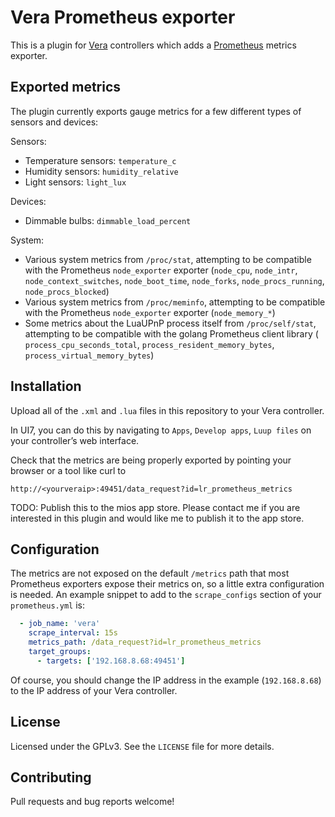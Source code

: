 # Vera Prometheus exporter

This is a plugin for [Vera][1] controllers which adds a [Prometheus][2] metrics
exporter.

[1]: http://getvera.com/
[2]: https://prometheus.io/

## Exported metrics

The plugin currently exports gauge metrics for a few different types of
sensors and devices:

Sensors:

 - Temperature sensors: `temperature_c`
 - Humidity sensors: `humidity_relative`
 - Light sensors: `light_lux`

Devices:

 - Dimmable bulbs: `dimmable_load_percent`

System:

 - Various system metrics from `/proc/stat`, attempting to be compatible with
 the Prometheus `node_exporter` exporter (`node_cpu`, `node_intr`,
 `node_context_switches`, `node_boot_time`, `node_forks`,
 `node_procs_running`, `node_procs_blocked`)
 - Various system metrics from `/proc/meminfo`, attempting to be compatible
 with the Prometheus `node_exporter` exporter (`node_memory_*`)
 - Some metrics about the LuaUPnP process itself from `/proc/self/stat`,
 attempting to be compatible with the golang Prometheus client library (
 `process_cpu_seconds_total`, `process_resident_memory_bytes`,
 `process_virtual_memory_bytes`)

## Installation

Upload all of the `.xml` and `.lua` files in this repository to your Vera
controller.

In UI7, you can do this by navigating to `Apps`, `Develop apps`, `Luup files`
on your controller’s web interface.

Check that the metrics are being properly exported by pointing your browser or
a tool like curl to

```
http://<yourveraip>:49451/data_request?id=lr_prometheus_metrics
```

TODO: Publish this to the mios app store. Please contact me if you are
interested in this plugin and would like me to publish it to the app store.

## Configuration

The metrics are not exposed on the default `/metrics` path that most
Prometheus exporters expose their metrics on, so a little extra configuration
is needed. An example snippet to add to the `scrape_configs` section of your
`prometheus.yml` is:

```yaml
  - job_name: 'vera'
    scrape_interval: 15s
    metrics_path: /data_request?id=lr_prometheus_metrics
    target_groups:
      - targets: ['192.168.8.68:49451']
```

Of course, you should change the IP address in the example (`192.168.8.68`) to
the IP address of your Vera controller.

## License

Licensed under the GPLv3. See the `LICENSE` file for more details.

## Contributing

Pull requests and bug reports welcome!
